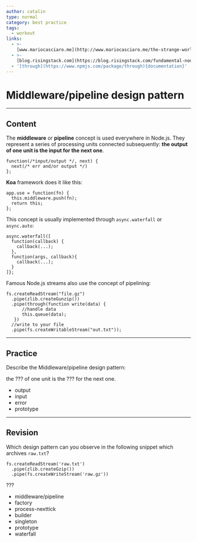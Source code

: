 ```yaml
---
author: catalin
type: normal
category: best practice
tags:
  - workout
links:
  - >-
    [www.mariocasciaro.me](http://www.mariocasciaro.me/the-strange-world-of-node-js-design-patterns){website}
  - >-
    [blog.risingstack.com](https://blog.risingstack.com/fundamental-node-js-design-patterns/){website}
  - '[through](https://www.npmjs.com/package/through){documentation}'
---
```


# Middleware/pipeline design pattern


---

## Content

The **middleware** or **pipeline** concept is used everywhere in Node.js. They represent a series of processing units connected subsequently: **the output of one unit is the input for the next one**.

```plain-text
function(/*input/output */, next) {
  next(/* err and/or output */)
};
```

**Koa** framework does it like this:

```plain-text
app.use = function(fn) {
  this.middleware.push(fn);
  return this;
};
```

This concept is usually implemented through `async.waterfall` or `async.auto`:

```plain-text
async.waterfall([
  function(callback) {
    callback(...);
  },
  function(args, callback){
    callback(...);
  }
]};
```

Famous Node.js streams also use the concept of pipelining:

```plain-text
fs.createReadStream("file.gz")
  .pipe(zlib.createGunzip())
  .pipe(through(function write(data) {
      //handle data
      this.queue(data);
   })
  //write to your file
  .pipe(fs.createWritableStream("out.txt"));
```


---

## Practice

Describe the Middleware/pipeline design pattern:

the ??? of one unit is the ??? for the next one.

- output
- input
- error
- prototype


---

## Revision

Which design pattern can you observe in the following snippet which archives `raw.txt`?

```plain-text
fs.createReadStream('raw.txt')
  .pipe(zlib.createGzip())
  .pipe(fs.createWriteStream('raw.gz'))
```

???

- middleware/pipeline
- factory
- process-nexttick
- builder
- singleton
- prototype
- waterfall
